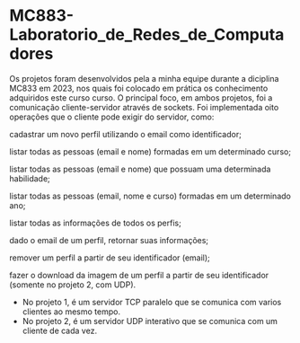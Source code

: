 # MC883-Laboratorio_de_Redes_de_Computadores
Os projetos foram desenvolvidos pela a minha equipe durante a diciplina MC833 em 2023, nos quais foi colocado em prática os conhecimento adquiridos este curso curso.
O principal foco, em ambos projetos, foi a comunicação cliente-servidor através de sockets. Foi implementada oito operações que o cliente pode exigir do servidor, como:

cadastrar um novo perfil utilizando o email como identificador;

listar todas as pessoas (email e nome) formadas em um determinado curso;

listar todas as pessoas (email e nome) que possuam uma determinada habilidade;

listar todas as pessoas (email, nome e curso) formadas em um determinado ano;

listar todas as informações de todos os perfis;

dado o email de um perfil, retornar suas informações;

remover um perfil a partir de seu identificador (email);

fazer o download da imagem de um perfil a partir de seu identificador (somente no projeto
2, com UDP).

* No projeto 1, é um servidor TCP paralelo que se comunica com varios clientes ao mesmo tempo.
* No projeto 2, é um servidor UDP interativo que se comunica com um cliente de cada vez.
